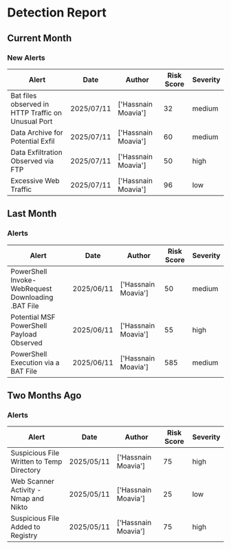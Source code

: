 # Detection Report
## Current Month
### New Alerts

| Alert | Date | Author | Risk Score | Severity |
| --- | --- | --- | --- | --- |
|Bat files observed in HTTP Traffic on Unusual Port |2025/07/11|['Hassnain Moavia']|32|medium|
|Data Archive for Potential Exfil|2025/07/11|['Hassnain Moavia']|60|medium|
|Data Exfiltration Observed via FTP|2025/07/11|['Hassnain Moavia']|50|high|
|Excessive Web Traffic|2025/07/11|['Hassnain Moavia']|96|low|
## Last Month
### Alerts

| Alert | Date | Author | Risk Score | Severity |
| --- | --- | --- | --- | --- |
|PowerShell Invoke-WebRequest Downloading .BAT File|2025/06/11|['Hassnain Moavia']|50|medium|
|Potential MSF PowerShell Payload Observed|2025/06/11|['Hassnain Moavia']|55|high|
|PowerShell Execution via a BAT File|2025/06/11|['Hassnain Moavia']|585|medium|
## Two Months Ago
### Alerts

| Alert | Date | Author | Risk Score | Severity |
| --- | --- | --- | --- | --- |
|Suspicious File Written to Temp Directory|2025/05/11|['Hassnain Moavia']|75|high|
|Web Scanner Activity - Nmap and Nikto|2025/05/11|['Hassnain Moavia']|25|low|
|Suspicious File Added to Registry|2025/05/11|['Hassnain Moavia']|75|high|
